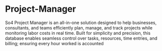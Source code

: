 # Project-Manager
So4 Project Manager is an all-in-one solution designed to help businesses, consultants, and teams efficiently plan, manage, and track projects while monitoring labor costs in real time. Built for simplicity and precision, this database enables seamless control over tasks, resources, time entries, and billing; ensuring every hour worked is accounted
